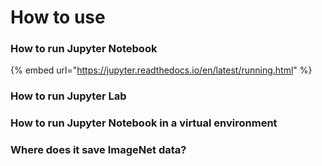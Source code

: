 # How to use

### How to run Jupyter Notebook

{% embed url="https://jupyter.readthedocs.io/en/latest/running.html" %}

### How to run Jupyter Lab

### How to run Jupyter Notebook in a virtual environment

### Where does it save ImageNet data?

